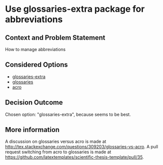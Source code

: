 # Use glossaries-extra package for abbreviations

## Context and Problem Statement

How to manage abbreviations

## Considered Options

* [glossaries-extra](https://ctan.org/pkg/glossaries-extra)
* [glossaries](https://ctan.org/pkg/glossaries)
* [acro](https://ctan.org/pkg/acro)

## Decision Outcome

Chosen option: "glossaries-extra", because seems to be best.

## More information

A discussion on glossaries versus acro is made at <http://tex.stackexchange.com/questions/309203/glossaries-vs-acro>.
A pull request switching from acro to glossaries is made at <https://github.com/latextemplates/scientific-thesis-template/pull/35>.

<!-- markdownlint-disable-file MD013 -->
